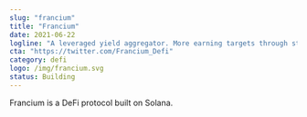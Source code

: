 ```yaml
---
slug: "francium"
title: "Francium"
date: 2021-06-22
logline: "A leveraged yield aggregator. More earning targets through strategy community & strategy dev tools."
cta: "https://twitter.com/Francium_Defi"
category: defi
logo: /img/francium.svg
status: Building
---
```


Francium is a DeFi protocol built on Solana.
